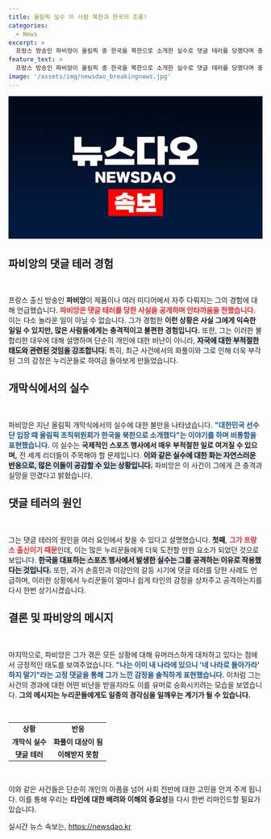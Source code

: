 ```yaml
---
title: 올림픽 실수 이 사람 북한과 한국의 조롱!
categories:
  - News
excerpt: >
  프랑스 방송인 파비앙이 올림픽 중 한국을 북한으로 소개한 실수로 댓글 테러를 당했다며 충격을 고백했다. 그는 이번에도 제 나라에서 분풀이 대상이 됐다며 고충을 털어놨다.
feature_text: >
  프랑스 방송인 파비앙이 올림픽 중 한국을 북한으로 소개한 실수로 댓글 테러를 당했다며 충격을 고백했다. 그는 이번에도 제 나라에서 분풀이 대상이 됐다며 고충을 털어놨다.
image: '/assets/img/newsdao_breakingnews.jpg'
---
```


<p><img src="/assets/img/newsdao_breakingnews.jpg" alt="koreaapp 속보" /></p>

<h2 data-ke-size="size26">파비앙의 댓글 테러 경험</h2>

<p data-ke-size="size16">&nbsp;</p>

<p>프랑스 출신 방송인 <b>파비앙</b>이 제품이나 여러 미디어에서 자주 다뤄지는 그의 경험에 대해 언급했습니다. <b><span style="color: #ee2323;">파비앙은 댓글 테러를 당한 사실을 공개하며 안타까움을 전했습니다.</span></b> 이는 다소 놀라운 일이 아닐 수 없습니다. 그가 경험한 <b>이런 상황은 사실 그에게 익숙한 일일 수 있지만, 많은 사람들에게는 충격적이고 불편한 경험입니다.</b> 또한, 그는 이러한 불합리한 대우에 대해 설명하며 단순히 개인에 대한 비난이 아니라, <b><span style="background-color: #21538527;">자국에 대한 부적절한 태도와 관련된 것임을 강조합니다.</span></b> 특히, 최근 사건에서의 화풀이와 그로 인해 더욱 부각된 그의 감정은 누리꾼들로 하여금 돌아보게 만들었습니다. </p>

<h2 data-ke-size="size26">개막식에서의 실수</h2>

<p data-ke-size="size16">&nbsp;</p>

<p>파비앙은 지난 올림픽 개막식에서의 실수에 대한 불만을 나타냈습니다. <b><span style="color: #1a5490;">"대한민국 선수단 입장 때 올림픽 조직위원회가 한국을 북한으로 소개했다"는 이야기를 하며 비통함을 표현했습니다.</span></b> 이 실수는 <b>국제적인 스포츠 행사에서 매우 부적절한 일로 여겨질 수 있으며,</b> 전 세계 리더들이 주목해야 할 문제입니다. <b><span style="background-color: #21538527;">이와 같은 실수에 대한 화는 자연스러운 반응으로, 많은 이들이 공감할 수 있는 상황입니다.</span></b> 파비앙은 이 사건이 그에게 큰 충격과 실망을 안겼다고 밝혔습니다.</p>

<h2 data-ke-size="size26">댓글 테러의 원인</h2>

<p data-ke-size="size16">&nbsp;</p>

<p>그는 댓글 테러의 원인을 여러 요인에서 찾을 수 있다고 설명했습니다. <b>첫째</b>, <b><span style="color: #ee2323;">그가 프랑스 출신이기 때문</span></b>인데, 이는 많은 누리꾼들에게 더욱 도전할 만한 요소가 되었던 것으로 보입니다. <b><span style="background-color: #21538527;">한국을 대표하는 스포츠 행사에서 발생한 실수는 그를 공격하는 이유로 작용했다는 것입니다.</span></b> 또한, 과거 손흥민과 이강인의 갈등 시기에 댓글 테러를 당한 사례도 언급하며, 이러한 상황에서 누리꾼들이 얼마나 쉽게 타인의 감정을 상처주고 공격하는지를 다시 한번 상기시켰습니다.</p>

<h2 data-ke-size="size26">결론 및 파비앙의 메시지</h2>

<p data-ke-size="size16">&nbsp;</p>

<p>마지막으로, 파비앙은 그가 겪은 모든 상황에 대해 유머러스하게 대처하고 있다는 점에서 긍정적인 태도를 보여주었습니다. <b><span style="color: #1a5490;">"나는 이미 내 나라에 있으니 '네 나라로 돌아가라' 하지 말기"라는 고정 댓글을 통해 그가 느낀 감정을 솔직하게 표현했습니다.</span></b> 이처럼 그는 사건의 경과에 대한 어떤 비난을 받을지라도 이를 유머로 승화시키려는 모습을 보였습니다. <b>그의 메시지는 누리꾼들에게도 일종의 경각심을 일깨우는 계기가 될 수 있습니다.</b> </p>

<p data-ke-size="size16">&nbsp;</p>

<table style="width: 100%;">
    <tr>
        <td style="text-align: center; height: 17px;"><b>상황</b></td>
        <td style="text-align: center; height: 17px;"><b>반응</b></td>
    </tr>
    <tr>
        <td style="text-align: center; height: 17px;"><b>개막식 실수</b></td>
        <td style="text-align: center; height: 17px;"><b>화풀이 대상이 됨</b></td>
    </tr>
    <tr>
        <td style="text-align: center; height: 17px;"><b>댓글 테러</b></td>
        <td style="text-align: center; height: 17px;"><b>이해받지 못함</b></td>
    </tr>
</table>

<p data-ke-size="size16">&nbsp;</p> 

<p>이와 같은 사건들은 단순히 개인의 아픔을 넘어 사회 전반에 대한 고민을 안겨 주게 됩니다. 이를 통해 우리는 <b>타인에 대한 배려와 이해의 중요성</b>을 다시 한번 리마인드할 필요가 있습니다.</p>
실시간 뉴스 속보는, <a href="https://newsdao.kr" rel="dofollow">https://newsdao.kr</a>


